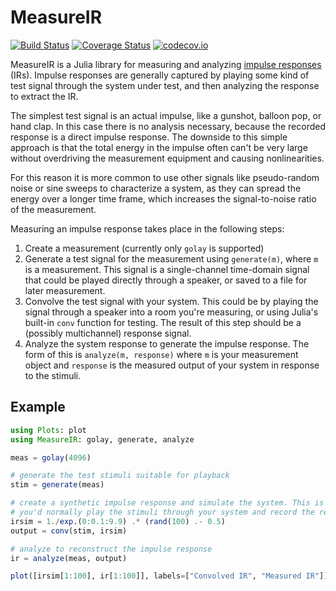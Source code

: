 # MeasureIR

[![Build Status](https://travis-ci.org/ssfrr/MeasureIR.jl.svg?branch=master)](https://travis-ci.org/ssfrr/MeasureIR.jl) [![Coverage Status](https://coveralls.io/repos/ssfrr/MeasureIR.jl/badge.svg?branch=master&service=github)](https://coveralls.io/github/ssfrr/MeasureIR.jl?branch=master) [![codecov.io](http://codecov.io/github/ssfrr/MeasureIR.jl/coverage.svg?branch=master)](http://codecov.io/github/ssfrr/MeasureIR.jl?branch=master)


MeasureIR is a Julia library for measuring and analyzing [impulse responses](https://en.wikipedia.org/wiki/Impulse_response) (IRs). Impulse responses are generally captured by playing some kind of test signal through the system under test, and then analyzing the response to extract the IR.

The simplest test signal is an actual impulse, like a gunshot, balloon pop, or hand clap. In this case there is no analysis necessary, because the recorded response is a direct impulse response. The downside to this simple approach is that the total energy in the impulse often can't be very large without overdriving the measurement equipment and causing nonlinearities.

For this reason it is more common to use other signals like pseudo-random noise or sine sweeps to characterize a system, as they can spread the energy over a longer time frame, which increases the signal-to-noise ratio of the measurement.

Measuring an impulse response takes place in the following steps:

1. Create a measurement (currently only `golay` is supported)
2. Generate a test signal for the measurement using `generate(m)`, where `m` is a measurement. This signal is a single-channel time-domain signal that could be played directly through a speaker, or saved to a file for later measurement.
3. Convolve the test signal with your system. This could be by playing the signal through a speaker into a room you're measuring, or using Julia's built-in `conv` function for testing. The result of this step should be a (possibly multichannel) response signal.
4. Analyze the system response to generate the impulse response. The form of this is `analyze(m, response)` where `m` is your measurement object and `response` is the measured output of your system in response to the stimuli.


## Example

```julia
using Plots: plot
using MeasureIR: golay, generate, analyze

meas = golay(4096)

# generate the test stimuli suitable for playback
stim = generate(meas)

# create a synthetic impulse response and simulate the system. This is where
# you'd normally play the stimuli through your system and record the response
irsim = 1./exp.(0:0.1:9.9) .* (rand(100) .- 0.5)
output = conv(stim, irsim)

# analyze to reconstruct the impulse response
ir = analyze(meas, output)

plot([irsim[1:100], ir[1:100]], labels=["Convolved IR", "Measured IR"])
```
